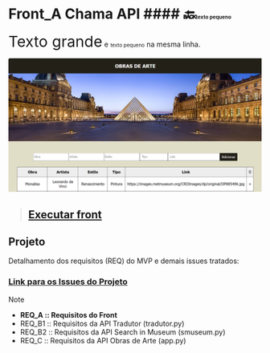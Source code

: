 # Front_A Chama API #### 🔙<span style="font-size: 10px;">texto pequeno</span>

<span style="font-size: 30px;">Texto grande</span> e <span style="font-size: 10px;">texto pequeno</span> na mesma linha.


![Front](https://github.com/Moriblo/front/blob/main/Front.png)

> ## __[Executar front](https://moriblo.github.io/front/)__

## Projeto

Detalhamento dos requisitos (REQ) do MVP e demais issues tratados:

### [Link para os Issues do Projeto](https://github.com/users/Moriblo/projects/2/views/5)

> [!NOTE]
> * __REQ_A :: Requisitos do Front__
> * REQ_B1 :: Requisitos da API Tradutor (tradutor.py)
> * REQ_B2 :: Requisitos da API Search in Museum (smuseum.py)
> * REQ_C :: Requisitos da API Obras de Arte (app.py)
